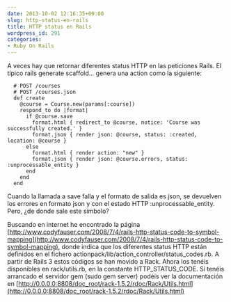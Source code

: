 ```yaml
---
date: 2013-10-02 12:16:35+00:00
slug: http-status-en-rails
title: HTTP status en Rails
wordpress_id: 291
categories:
- Ruby On Rails
---
```


A veces hay que retornar diferentes status HTTP en las peticiones Rails. El típico rails generate scaffold... genera una action como la siguiente:


      # POST /courses
      # POST /courses.json
      def create
        @course = Course.new(params[:course])
        respond_to do |format|
          if @course.save
            format.html { redirect_to @course, notice: 'Course was successfully created.' }
            format.json { render json: @course, status: :created, location: @course }
          else
            format.html { render action: "new" }
            format.json { render json: @course.errors, status: :unprocessable_entity }
          end
        end
      end







Cuando la llamada a save falla y el formato de salida es json, se devuelven los errores en formato json y con el estado HTTP :unprocessable_entity. Pero, ¿de donde sale este símbolo?




Buscando en internet he encontrado la página [http://www.codyfauser.com/2008/7/4/rails-http-status-code-to-symbol-mapping](http://www.codyfauser.com/2008/7/4/rails-http-status-code-to-symbol-mapping), donde indica que los diferentes status HTTP están definidos en el fichero actionpack/lib/action_controller/status_codes.rb. A partir de Rails 3 estos códigos se han movido a Rack. Ahora los tenéis disponibles en rack/utils.rb, en la constante HTTP_STATUS_CODE. Si tenéis arrancado el servidor gem (sudo gem server) podéis ver la documentación en [http://0.0.0.0:8808/doc_root/rack-1.5.2/rdoc/Rack/Utils.html](http://0.0.0.0:8808/doc_root/rack-1.5.2/rdoc/Rack/Utils.html)
